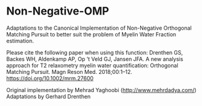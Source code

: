 # Non-Negative-OMP

Adaptations to the Canonical Implementation of Non-Negative Orthogonal
Matching Pursuit to better suit the problem of Myelin Water Fraction
estimation.

Please cite the following paper when using this function:
Drenthen GS, Backes WH, Aldenkamp AP, Op ’t Veld GJ, Jansen JFA. A new
analysis approach for T2 relaxometry myelin water quantification: 
Orthogonal Matching Pursuit. Magn Reson Med. 2018;00:1–12. 
https://doi.org/10.1002/mrm.27600

Original implementation by Mehrad Yaghoobi (http://www.mehrdadya.com/)
Adaptations by Gerhard Drenthen
